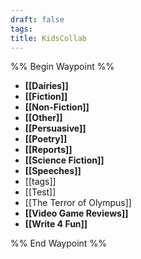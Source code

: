```yaml
---
draft: false
tags:
title: KidsCollab
---
```

%% Begin Waypoint %%
- **[[Dairies]]**
- **[[Fiction]]**
- **[[Non-Fiction]]**
- **[[Other]]**
- **[[Persuasive]]**
- **[[Poetry]]**
- **[[Reports]]**
- **[[Science Fiction]]**
- **[[Speeches]]**
- [[tags]]
- [[Test]]
- [[The Terror of Olympus]]
- **[[Video Game Reviews]]**
- **[[Write 4 Fun]]**

%% End Waypoint %%
